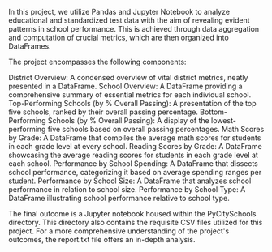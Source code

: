 In this project, we utilize Pandas and Jupyter Notebook to analyze educational and standardized test data with the aim of revealing evident patterns in school performance. This is achieved through data aggregation and computation of crucial metrics, which are then organized into DataFrames.

The project encompasses the following components:

District Overview: A condensed overview of vital district metrics, neatly presented in a DataFrame.
School Overview: A DataFrame providing a comprehensive summary of essential metrics for each individual school.
Top-Performing Schools (by % Overall Passing): A presentation of the top five schools, ranked by their overall passing percentage.
Bottom-Performing Schools (by % Overall Passing): A display of the lowest-performing five schools based on overall passing percentages.
Math Scores by Grade: A DataFrame that compiles the average math scores for students in each grade level at every school.
Reading Scores by Grade: A DataFrame showcasing the average reading scores for students in each grade level at each school.
Performance by School Spending: A DataFrame that dissects school performance, categorizing it based on average spending ranges per student.
Performance by School Size: A DataFrame that analyzes school performance in relation to school size.
Performance by School Type: A DataFrame illustrating school performance relative to school type.

The final outcome is a Jupyter notebook housed within the PyCitySchools directory. This directory also contains the requisite CSV files utilized for this project. For a more comprehensive understanding of the project's outcomes, the report.txt file offers an in-depth analysis.

